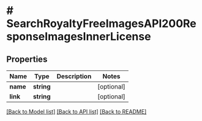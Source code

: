 # # SearchRoyaltyFreeImagesAPI200ResponseImagesInnerLicense

## Properties

Name | Type | Description | Notes
------------ | ------------- | ------------- | -------------
**name** | **string** |  | [optional]
**link** | **string** |  | [optional]

[[Back to Model list]](../../README.md#models) [[Back to API list]](../../README.md#endpoints) [[Back to README]](../../README.md)
